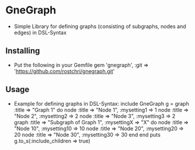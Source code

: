 # GneGraph
* Simple Library for defining graphs (consisting of subgraphs, nodes and edges) in DSL-Syntax

## Installing
* Put the following in your Gemfile
	gem 'gnegraph', :git => 'https://github.com/rostchri/gnegraph.git'
	
## Usage
* Example for defining graphs in DSL-Syntax:
		include GneGraph
	  g = graph :title => "Graph 1" do 
	      node :title => "Node 1", :mysetting1 => 1 
	      node :title => "Node 2", :mysetting2 => 2 
	      node :title => "Node 3", :mysetting3 => 2
	      graph :title => "Subgraph of Graph 1", :mysettingX => "X"  do 
	         node :title => "Node 10", :mysetting10 => 10
	         node :title => "Node 20", :mysetting20 => 20
	         node :title => "Node 30", :mysetting30 => 30
	      end
	   end
	   puts g.to_s(:include_children => true)
  